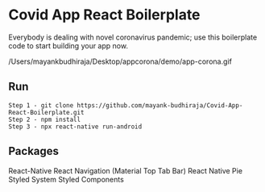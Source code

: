 # Covid App React Boilerplate
Everybody is dealing with novel coronavirus pandemic; use this boilerplate code to start building your app now.

/Users/mayankbudhiraja/Desktop/appcorona/demo/app-corona.gif

## Run
```
Step 1 - git clone https://github.com/mayank-budhiraja/Covid-App-React-Boilerplate.git
Step 2 - npm install
Step 3 - npx react-native run-android
```

## Packages
React-Native
React Navigation (Material Top Tab Bar)
React Native Pie
Styled System
Styled Components